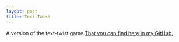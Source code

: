 ```yaml
---
layout: post
title: Text-Twist
---
```


A version of the text-twist game [That you can find here in my GitHub.](https://github.com/efrancoi/text-twist)
